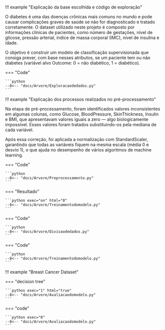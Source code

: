 !!! example "Explicação da base escolhida e código de exploração"

O diabetes é uma das doenças crônicas mais comuns no mundo e pode causar complicações graves de saúde se não for diagnosticado e tratado corretamente. O dataset utilizado neste projeto é composto por informações clínicas de pacientes, como número de gestações, nível de glicose, pressão arterial, índice de massa corporal (IMC), nível de insulina e idade.

O objetivo é construir um modelo de classificação supervisionada que consiga prever, com base nesses atributos, se um paciente tem ou não diabetes (variável alvo Outcome: 0 = não diabético, 1 = diabético).

=== "Code"

    ```python
    --8<-- "docs/Arvore/Exploracaodedados.py"
    ```

!!! example "Explicação dos processos realizados no pré-processamento"

Na etapa de pré-processamento, foram identificados valores inconsistentes em algumas colunas, como Glucose, BloodPressure, SkinThickness, Insulin e BMI, que apresentavam valores iguais a zero — algo biologicamente impossível.
Esses valores foram tratados substituindo-os pela mediana de cada variável.

Após essa correção, foi aplicada a normalização com StandardScaler, garantindo que todas as variáveis fiquem na mesma escala (média 0 e desvio 1), o que ajuda no desempenho de vários algoritmos de machine learning.

=== "Code"

    ```python
    --8<-- "docs/Arvore/Preprocessamento.py"
    ```

=== "Resultado"

    ```python exec="on" html="0"
    --8<-- "docs/Arvore/Treinamentodomodelo.py"
    ```



=== "Code"

    ```python
    --8<-- "docs/Arvore/Divisaodedados.py"
    ```

=== "Code"

    ```python
    --8<-- "docs/Arvore/Treinamentodomodelo.py"
    ```


!!! example "Breast Cancer Dataset"

=== "decision tree"

    ```python exec="1" html="true"
    --8<-- "docs/Arvore/Avaliacaodomodelo.py"
    ```

=== "code"

    ```python exec="0"
    --8<-- "docs/Arvore/Avaliacaodomodelo.py"
    ```

